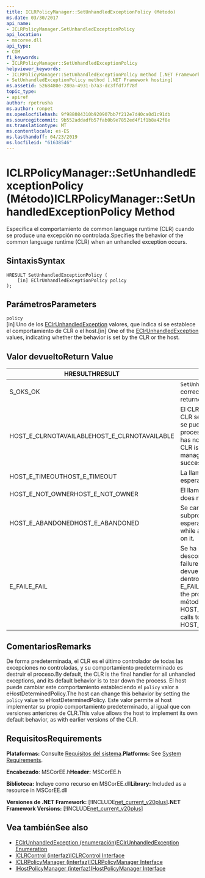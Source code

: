 ```yaml
---
title: ICLRPolicyManager::SetUnhandledExceptionPolicy (Método)
ms.date: 03/30/2017
api_name:
- ICLRPolicyManager.SetUnhandledExceptionPolicy
api_location:
- mscoree.dll
api_type:
- COM
f1_keywords:
- ICLRPolicyManager::SetUnhandledExceptionPolicy
helpviewer_keywords:
- ICLRPolicyManager::SetUnhandledExceptionPolicy method [.NET Framework hosting]
- SetUnhandledExceptionPolicy method [.NET Framework hosting]
ms.assetid: 5268480e-280a-4931-b7a3-dc3ffdf7f78f
topic_type:
- apiref
author: rpetrusha
ms.author: ronpet
ms.openlocfilehash: 9f988084310b920907bb7f212e7d40ca0d1c91db
ms.sourcegitcommit: 9b552addadfb57fab0b9e7852ed4f1f1b8a42f8e
ms.translationtype: MT
ms.contentlocale: es-ES
ms.lasthandoff: 04/23/2019
ms.locfileid: "61638546"
---
```

# <a name="iclrpolicymanagersetunhandledexceptionpolicy-method"></a><span data-ttu-id="4c4e0-102">ICLRPolicyManager::SetUnhandledExceptionPolicy (Método)</span><span class="sxs-lookup"><span data-stu-id="4c4e0-102">ICLRPolicyManager::SetUnhandledExceptionPolicy Method</span></span>
<span data-ttu-id="4c4e0-103">Especifica el comportamiento de common language runtime (CLR) cuando se produce una excepción no controlada.</span><span class="sxs-lookup"><span data-stu-id="4c4e0-103">Specifies the behavior of the common language runtime (CLR) when an unhandled exception occurs.</span></span>  
  
## <a name="syntax"></a><span data-ttu-id="4c4e0-104">Sintaxis</span><span class="sxs-lookup"><span data-stu-id="4c4e0-104">Syntax</span></span>  
  
```  
HRESULT SetUnhandledExceptionPolicy (  
    [in] EClrUnhandledExceptionPolicy policy  
);  
```  
  
## <a name="parameters"></a><span data-ttu-id="4c4e0-105">Parámetros</span><span class="sxs-lookup"><span data-stu-id="4c4e0-105">Parameters</span></span>  
 `policy`  
 <span data-ttu-id="4c4e0-106">[in] Uno de los [EClrUnhandledException](../../../../docs/framework/unmanaged-api/hosting/eclrunhandledexception-enumeration.md) valores, que indica si se establece el comportamiento de CLR o el host.</span><span class="sxs-lookup"><span data-stu-id="4c4e0-106">[in] One of the [EClrUnhandledException](../../../../docs/framework/unmanaged-api/hosting/eclrunhandledexception-enumeration.md) values, indicating whether the behavior is set by the CLR or the host.</span></span>  
  
## <a name="return-value"></a><span data-ttu-id="4c4e0-107">Valor devuelto</span><span class="sxs-lookup"><span data-stu-id="4c4e0-107">Return Value</span></span>  
  
|<span data-ttu-id="4c4e0-108">HRESULT</span><span class="sxs-lookup"><span data-stu-id="4c4e0-108">HRESULT</span></span>|<span data-ttu-id="4c4e0-109">Descripción</span><span class="sxs-lookup"><span data-stu-id="4c4e0-109">Description</span></span>|  
|-------------|-----------------|  
|<span data-ttu-id="4c4e0-110">S_OK</span><span class="sxs-lookup"><span data-stu-id="4c4e0-110">S_OK</span></span>|<span data-ttu-id="4c4e0-111">`SetUnhandledExceptionPolicy` se devolvió correctamente.</span><span class="sxs-lookup"><span data-stu-id="4c4e0-111">`SetUnhandledExceptionPolicy` returned successfully.</span></span>|  
|<span data-ttu-id="4c4e0-112">HOST_E_CLRNOTAVAILABLE</span><span class="sxs-lookup"><span data-stu-id="4c4e0-112">HOST_E_CLRNOTAVAILABLE</span></span>|<span data-ttu-id="4c4e0-113">El CLR no se ha cargado en un proceso o el CLR se encuentra en un estado en el que no se puede ejecutar código administrado o procesar la llamada correctamente.</span><span class="sxs-lookup"><span data-stu-id="4c4e0-113">The CLR has not been loaded into a process, or the CLR is in a state in which it cannot run managed code or process the call successfully.</span></span>|  
|<span data-ttu-id="4c4e0-114">HOST_E_TIMEOUT</span><span class="sxs-lookup"><span data-stu-id="4c4e0-114">HOST_E_TIMEOUT</span></span>|<span data-ttu-id="4c4e0-115">La llamada ha agotado el tiempo de espera.</span><span class="sxs-lookup"><span data-stu-id="4c4e0-115">The call timed out.</span></span>|  
|<span data-ttu-id="4c4e0-116">HOST_E_NOT_OWNER</span><span class="sxs-lookup"><span data-stu-id="4c4e0-116">HOST_E_NOT_OWNER</span></span>|<span data-ttu-id="4c4e0-117">El llamador no posee el bloqueo.</span><span class="sxs-lookup"><span data-stu-id="4c4e0-117">The caller does not own the lock.</span></span>|  
|<span data-ttu-id="4c4e0-118">HOST_E_ABANDONED</span><span class="sxs-lookup"><span data-stu-id="4c4e0-118">HOST_E_ABANDONED</span></span>|<span data-ttu-id="4c4e0-119">Se canceló un evento mientras un subproceso bloqueado o fibra estaba esperando en ella.</span><span class="sxs-lookup"><span data-stu-id="4c4e0-119">An event was canceled while a blocked thread or fiber was waiting on it.</span></span>|  
|<span data-ttu-id="4c4e0-120">E_FAIL</span><span class="sxs-lookup"><span data-stu-id="4c4e0-120">E_FAIL</span></span>|<span data-ttu-id="4c4e0-121">Se ha producido un error irrecuperable desconocido.</span><span class="sxs-lookup"><span data-stu-id="4c4e0-121">An unknown catastrophic failure occurred.</span></span> <span data-ttu-id="4c4e0-122">Después de un método devuelve E_FAIL, CLR ya no es utilizable dentro del proceso.</span><span class="sxs-lookup"><span data-stu-id="4c4e0-122">After a method returns E_FAIL, the CLR is no longer usable within the process.</span></span> <span data-ttu-id="4c4e0-123">Las llamadas posteriores a métodos de hospedaje devuelven HOST_E_CLRNOTAVAILABLE.</span><span class="sxs-lookup"><span data-stu-id="4c4e0-123">Subsequent calls to hosting methods return HOST_E_CLRNOTAVAILABLE.</span></span>|  
  
## <a name="remarks"></a><span data-ttu-id="4c4e0-124">Comentarios</span><span class="sxs-lookup"><span data-stu-id="4c4e0-124">Remarks</span></span>  
 <span data-ttu-id="4c4e0-125">De forma predeterminada, el CLR es el último controlador de todas las excepciones no controladas, y su comportamiento predeterminado es destruir el proceso.</span><span class="sxs-lookup"><span data-stu-id="4c4e0-125">By default, the CLR is the final handler for all unhandled exceptions, and its default behavior is to tear down the process.</span></span> <span data-ttu-id="4c4e0-126">El host puede cambiar este comportamiento estableciendo el `policy` valor a eHostDeterminedPolicy.</span><span class="sxs-lookup"><span data-stu-id="4c4e0-126">The host can change this behavior by setting the `policy` value to eHostDeterminedPolicy.</span></span> <span data-ttu-id="4c4e0-127">Este valor permite al host implementar su propio comportamiento predeterminado, al igual que con versiones anteriores de CLR.</span><span class="sxs-lookup"><span data-stu-id="4c4e0-127">This value allows the host to implement its own default behavior, as with earlier versions of the CLR.</span></span>  
  
## <a name="requirements"></a><span data-ttu-id="4c4e0-128">Requisitos</span><span class="sxs-lookup"><span data-stu-id="4c4e0-128">Requirements</span></span>  
 <span data-ttu-id="4c4e0-129">**Plataformas:** Consulte [Requisitos del sistema](../../../../docs/framework/get-started/system-requirements.md).</span><span class="sxs-lookup"><span data-stu-id="4c4e0-129">**Platforms:** See [System Requirements](../../../../docs/framework/get-started/system-requirements.md).</span></span>  
  
 <span data-ttu-id="4c4e0-130">**Encabezado**: MSCorEE.h</span><span class="sxs-lookup"><span data-stu-id="4c4e0-130">**Header:** MSCorEE.h</span></span>  
  
 <span data-ttu-id="4c4e0-131">**Biblioteca:** Incluye como recurso en MSCorEE.dll</span><span class="sxs-lookup"><span data-stu-id="4c4e0-131">**Library:** Included as a resource in MSCorEE.dll</span></span>  
  
 <span data-ttu-id="4c4e0-132">**Versiones de .NET Framework:** [!INCLUDE[net_current_v20plus](../../../../includes/net-current-v20plus-md.md)]</span><span class="sxs-lookup"><span data-stu-id="4c4e0-132">**.NET Framework Versions:** [!INCLUDE[net_current_v20plus](../../../../includes/net-current-v20plus-md.md)]</span></span>  
  
## <a name="see-also"></a><span data-ttu-id="4c4e0-133">Vea también</span><span class="sxs-lookup"><span data-stu-id="4c4e0-133">See also</span></span>

- [<span data-ttu-id="4c4e0-134">EClrUnhandledException (enumeración)</span><span class="sxs-lookup"><span data-stu-id="4c4e0-134">EClrUnhandledException Enumeration</span></span>](../../../../docs/framework/unmanaged-api/hosting/eclrunhandledexception-enumeration.md)
- [<span data-ttu-id="4c4e0-135">ICLRControl (interfaz)</span><span class="sxs-lookup"><span data-stu-id="4c4e0-135">ICLRControl Interface</span></span>](../../../../docs/framework/unmanaged-api/hosting/iclrcontrol-interface.md)
- [<span data-ttu-id="4c4e0-136">ICLRPolicyManager (interfaz)</span><span class="sxs-lookup"><span data-stu-id="4c4e0-136">ICLRPolicyManager Interface</span></span>](../../../../docs/framework/unmanaged-api/hosting/iclrpolicymanager-interface.md)
- [<span data-ttu-id="4c4e0-137">IHostPolicyManager (interfaz)</span><span class="sxs-lookup"><span data-stu-id="4c4e0-137">IHostPolicyManager Interface</span></span>](../../../../docs/framework/unmanaged-api/hosting/ihostpolicymanager-interface.md)
